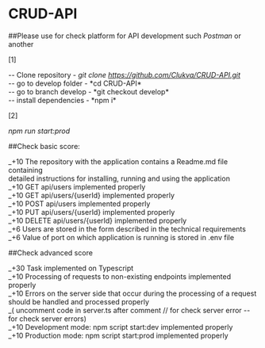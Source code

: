 # CRUD-API

##Please use for check platform for API development such _Postman_ or another

[1]

-- Clone repository - _git clone https://github.com/Clukva/CRUD-API.git_  
-- go to develop folder - *cd CRUD-API\*  
-- go to branch develop - *git checkout develop\*  
-- install dependencies - \*npm i\*  


[2]

_npm run start:prod_  

##Check basic score:  


_+10 The repository with the application contains a Readme.md file containing  
detailed instructions for installing, running and using the application  
_+10 GET api/users implemented properly  
_+10 GET api/users/{userId} implemented properly  
_+10 POST api/users implemented properly  
_+10 PUT api/users/{userId} implemented properly  
_+10 DELETE api/users/{userId} implemented properly  
_+6 Users are stored in the form described in the technical requirements  
_+6 Value of port on which application is running is stored in .env file  
 

##Check advanced score  


_+30 Task implemented on Typescript  
_+10 Processing of requests to non-existing endpoints implemented properly   
_+10 Errors on the server side that occur during the processing of a request  
should be handled and processed properly  
_( uncomment code in server.ts after comment // for check server error -- for check server errors)  
_+10 Development mode: npm script start:dev implemented properly  
_+10 Production mode: npm script start:prod implemented properly  

